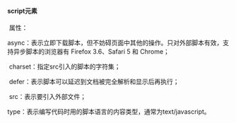 #### script元素

​	属性：

​		async：表示立即下载脚本，但不妨碍页面中其他的操作。只对外部脚本有效，支持异步脚本的浏览器有 Firefox 3.6、Safari 5 和 Chrome；

​		charset：指定src引入的脚本的字符集；

​		defer：表示脚本可以延迟到文档被完全解析和显示后再执行；

​		src：表示要引入外部文件；

​		type：表示编写代码时用的脚本语言的内容类型，通常为text/javascript。

